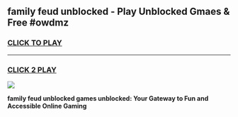 
## family feud unblocked - Play Unblocked Gmaes & Free #owdmz
<h3>
<a href="https://news.freeplayer.one?title=family_feud_unblocked&ref=24F">CLICK TO PLAY</a></h3>
<hr>

<h3>
<a href="https://news.freeplayer.one?title=family_feud_unblocked&ref=24F">CLICK 2 PLAY</a>
  
</h3>

<a href="https://news.freeplayer.one?title=family_feud_unblocked&ref=24F/"><img src="https://clearcache.store/games.png"></a>


**family feud unblocked games unblocked: Your Gateway to Fun and Accessible Online Gaming**
